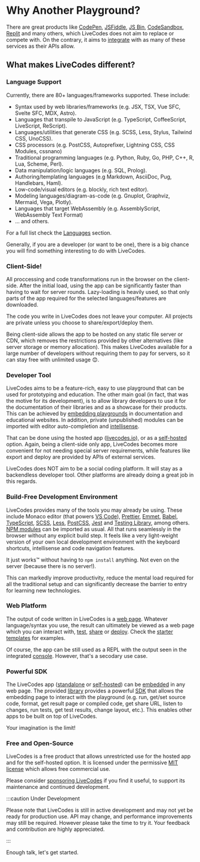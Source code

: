 # Why Another Playground?

There are great products like [CodePen](https://codepen.io/), [JSFiddle](https://jsfiddle.net/), [JS Bin](https://jsbin.com/), [CodeSandbox](https://codesandbox.io/), [Replit](https://replit.com/) and many others, which LiveCodes does not aim to replace or compete with. On the contrary, it aims to [integrate](./features/integrations.md) with as many of these services as their APIs allow.

## What makes LiveCodes different?

### Language Support

Currently, there are 80+ languages/frameworks supported. These include:

- Syntax used by web libraries/frameworks (e.g. JSX, TSX, Vue SFC, Svelte SFC, MDX, Astro).
- Languages that transpile to JavaScript (e.g. TypeScript, CoffeeScript, LiveScript, ReScript).
- Languages/utilities that generate CSS (e.g. SCSS, Less, Stylus, Tailwind CSS, UnoCSS).
- CSS processors (e.g. PostCSS, Autoprefixer, Lightning CSS, CSS Modules, cssnano)
- Traditional programming languages (e.g. Python, Ruby, Go, PHP, C++, R, Lua, Scheme, Perl).
- Data manipulation/logic languages (e.g. SQL, Prolog).
- Authoring/templating languages (e.g Markdown, AsciiDoc, Pug, Handlebars, Haml).
- Low-code/visual editors (e.g. blockly, rich text editor).
- Modeling languages/diagram-as-code (e.g. Gnuplot, Graphviz, Mermaid, Vega, Plotly).
- Languages that target WebAssembly (e.g. AssemblyScript, WebAssembly Text Format)
- ... and others.

For a full list check the [Languages](./languages/index.md) section.

Generally, if you are a developer (or want to be one), there is a big chance you will find something interesting to do with LiveCodes.

### Client-Side!

All proccessing and code transformations run in the browser on the client-side. After the initial load, using the app can be significantly faster than having to wait for server rounds. Lazy-loading is heavily used, so that only parts of the app required for the selected languages/features are downloaded.

The code you write in LiveCodes does not leave your computer. All projects are private unless you choose to share/export/deploy them.

Being client-side allows the app to be hosted on any static file server or CDN, which removes the restrictions provided by other alternatives (like server storage or memory allocation). This makes LiveCodes available for a large number of developers without requiring them to pay for servers, so it can stay free with unlimited usage 😊.

### Developer Tool

LiveCodes aims to be a feature-rich, easy to use playground that can be used for prototyping and education. The other main goal (in fact, that was the motive for its development), is to allow library developers to use it for the documentation of their libraries and as a showcase for their products. This can be achieved by [embedding playgrounds](./features/embeds.md) in documentation and educational websites. In addition, private (unpublished) modules can be imported with editor auto-completion and [intellisense](./features/intellisense.md).

That can be done using the hosted app ([livecodes.io](https://livecodes.io)), or as a [self-hosted](./getting-started.md#self-hosting) option. Again, being a client-side only app, LiveCodes becomes more convenient for not needing special server requirements, while features like export and deploy are provided by APIs of external services.

LiveCodes does NOT aim to be a social coding platform. It will stay as a backendless developer tool. Other platforms are already doing a great job in this regards.

### Build-Free Development Environment

LiveCodes provides many of the tools you may already be using. These include Monaco editor (that powers [VS Code](https://code.visualstudio.com/)), [Prettier](https://prettier.io/), [Emmet](https://emmet.io/), [Babel](https://babeljs.io/), [TypeScript](https://www.typescriptlang.org/), [SCSS](https://sass-lang.com/), [Less](https://lesscss.org/), [PostCSS](https://postcss.org/), [Jest](https://jestjs.io/) and [Testing Library](https://testing-library.com/), among others. [NPM modules](./features/module-resolution.md) can be imported as usual. All that runs seamlessly in the browser without any explicit build step. It feels like a very light-weight version of your own local development environment with the keyboard shortcuts, intellisense and code navigation features.

It just works™ without having to `npm install` anything. Not even on the server (because there is no server!).

This can markedly improve productivity, reduce the mental load required for all the traditional setup and can significantly decrease the barrier to entry for learning new technologies.

### Web Platform

The output of code written in LiveCodes is a [web page](./features/result.md). Whatever language/syntax you use, the result can ultimately be viewed as a web page which you can interact with, [test](./features/tests.md), [share](./features/share.md) or [deploy](./features/deploy.md). Check the [starter templates](https://livecodes.io?screen=new) for examples.

Of course, the app can be still used as a REPL with the output seen in the integrated [console](./features/console.md). However, that's a secodary use case.

### Powerful SDK

The LiveCodes app ([standalone](./getting-started.md#standalone-app) or [self-hosted](./getting-started.md#self-hosting)) can be [embedded](./features/embeds.md) in any web page. The provided [library](./getting-started.md#npm-package) provides a powerful [SDK](./sdk/index.md) that allows the embedding page to interact with the playground (e.g. run, get/set source code, format, get result page or compiled code, get share URL, listen to changes, run tests, get test results, change layout, etc.). This enables other apps to be built on top of LiveCodes.

Your imagination is the limit!

### Free and Open-Source

LiveCodes is a free product that allows unrestricted use for the hosted app and for the self-hosted option. It is licensed under the permissive [MIT license](./license.md) which allows free commercial use.

Please consider [sponsoring LiveCodes](./sponsor.md) if you find it useful, to support its maintenance and continued development.

:::caution Under Development

Please note that LiveCodes is still in active development and may not yet be ready for production use. API may change, and performance improvements may still be required. However please take the time to try it. Your feedback and contribution are highly appreciated.

:::

Enough talk, let's get started.
